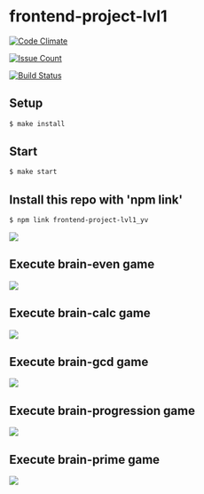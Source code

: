# frontend-project-lvl1

[![Code Climate](https://codeclimate.com/github/hexlet-boilerplates/javascript-package/badges/gpa.svg)](https://codeclimate.com/github/yavictor/frontend-project-lvl1)

[![Issue Count](https://codeclimate.com/github/hexlet-boilerplates/javascript-package/badges/issue_count.svg)](https://codeclimate.com/github/yavictor/frontend-project-lvl1)

[![Build Status](https://travis-ci.org/yavictor/frontend-project-lvl1.svg?branch=master)](https://travis-ci.org/yavictor/frontend-project-lvl1)

## Setup

```sh
$ make install
```

## Start

```sh
$ make start
```

## Install this repo with 'npm link'

```sh
$ npm link frontend-project-lvl1_yv
```
<a href="https://asciinema.org/a/nAaOetD5LoIs3g4RCQBZGTe3A" target="_blank"><img src="https://asciinema.org/a/nAaOetD5LoIs3g4RCQBZGTe3A.svg" /></a>

## Execute brain-even game

<a href="https://asciinema.org/a/VJtzyf57E2OD86svKSEHcvzGQ" target="_blank"><img src="https://asciinema.org/a/VJtzyf57E2OD86svKSEHcvzGQ.svg" /></a>

## Execute brain-calc game

<a href="https://asciinema.org/a/DD9Zivjd2ImoZ8ehLxvEFnrJn" target="_blank"><img src="https://asciinema.org/a/DD9Zivjd2ImoZ8ehLxvEFnrJn.svg" /></a>

## Execute brain-gcd game

<a href="https://asciinema.org/a/DnVP7rQtPG1BTaD3jntqNSfd8" target="_blank"><img src="https://asciinema.org/a/DnVP7rQtPG1BTaD3jntqNSfd8.svg" /></a>

## Execute brain-progression game

<a href="https://asciinema.org/a/laHRQB379yU1YOaemU1QjBHXU" target="_blank"><img src="https://asciinema.org/a/laHRQB379yU1YOaemU1QjBHXU.svg" /></a>

## Execute brain-prime game

<a href="https://asciinema.org/a/hfSvijPSngW7CDzfhNQfZuoEv" target="_blank"><img src="https://asciinema.org/a/hfSvijPSngW7CDzfhNQfZuoEv.svg" /></a>
